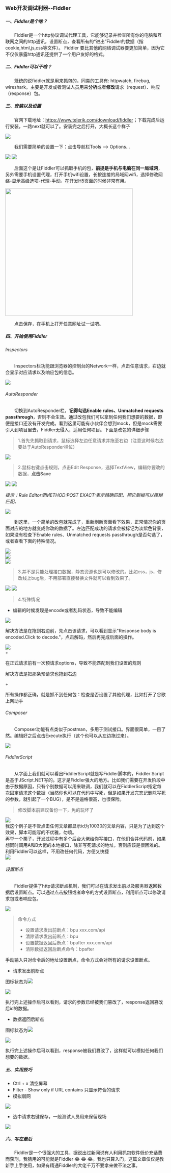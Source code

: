 ### Web开发调试利器--Fiddler
##### 一、Fiddler是个啥？
<p style="text-indent:2em">
  Fiddler是一个http协议调试代理工具，它能够记录并检查所有你的电脑和互联网之间的http通讯，设置断点，查看所有的“进出”Fiddler的数据（指cookie,html,js,css等文件）。 Fiddler 要比其他的网络调试器要更加简单，因为它不仅仅暴露http通讯还提供了一个用户友好的格式。
</p>

##### 二、Fiddler可以干啥？
<p style="text-indent:2em">
  笼统的说fiddler就是用来抓包的，同类的工具有: httpwatch, firebug, wireshark。主要是开发或者测试人员用来<b>分析</b>或者<b>修改</b>请求（request）、响应（response）包。
</p>

##### 三、安装以及设置
<p style="text-indent:2em">
  官网下载地址：<a href="https://www.telerik.com/download/fiddler" target="_blank">https://www.telerik.com/download/fiddler</a>；下载完成后运行安装，一路next就可以了。安装完之后打开，大概长这个样子
</p>
  <img src="https://861621821.github.io/repository/img/fiddler/全界面.png" >
<p style="text-indent:2em">
  我们需要简单的设置一下：点击导航栏Tools --> Options...<br>
</p>
  <img src="https://861621821.github.io/repository/img/fiddler/设置1.png" >
  <img src="https://861621821.github.io/repository/img/fiddler/设置2.png" ><br>
<p style="text-indent:2em">
  后面这个是让Fiddler可以抓取手机的包，<b>前提是手机与电脑在同一局域网</b>，另外需要手机设置代理，打开手机wifi设置，长按连接的局域网wifi，选择修改网络-显示高级选项-代理-手动。在开发H5页面的时候非常有用。<br>
</p>
  <img src="https://861621821.github.io/repository/img/fiddler/手机代理.jpg" style="width: 400px" ><br>
<p style="text-indent:2em">
  点击保存，在手机上打开任意网址试一试吧。    
</p>

##### 四、开始使用Fiddler
###### Inspectors
<p style="text-indent:2em">
  Inspectors栏功能跟浏览器的控制台的Network一样，点击任意请求，右边就会显示对应请求以及响应包的信息。
</p>
  <img src="https://861621821.github.io/repository/img/fiddler/inspectors.png" ><br>

###### AutoResponder
<p style="text-indent:2em">
  切换到AutoResponder栏，<b>记得勾选Enable rules、Unmatched requests passthrough</b>，否则不会生效。通过改包我们可以拿到任何我们想要的数据，即便是接口还没有开发完成。看到这里可能有小伙伴会想到mock，但是mock需要引入到项目里去，Fiddler无侵入，适用任何项目。下面是改包的详细步骤
</p>  
  
> 1.首先先抓取到请求，鼠标选择左边任意请求并拖至右边（注意这时候右边要处于AutoResponder栏位）  

  <img src="https://861621821.github.io/repository/img/fiddler/改包步骤1.png" ><br>  

> 2.鼠标右键点击规则，点击Edit Response，选择TextView，编辑你要改的数据，<strong>点击Save</strong>

  <img src="https://861621821.github.io/repository/img/fiddler/改包步骤3.png" >
  <img src="https://861621821.github.io/repository/img/fiddler/改包步骤2.png" ><br>  

_提示：Rule Editor里METHOD:POST EXACT:表示精确匹配，把它删掉可以模糊匹配。_

  <img src="https://861621821.github.io/repository/img/fiddler/精确匹配.png" ><br>
<p style="text-indent:2em">
  到这里，一个简单的改包就完成了，重新刷新页面看下效果，正常情况你的页面对应的地方就变成你改的数据了。左边匹配成功的请求会被标记为淡紫色背景，如果没有检查下Enable rules、Unmatched requests passthrough是否勾选了，或者查看下面的特殊情况。
</p>
<img src="https://861621821.github.io/repository/img/fiddler/改包成功.png" ><br>
<img src="https://861621821.github.io/repository/img/fiddler/成功后的数据.png" ><br>
<img src="https://861621821.github.io/repository/img/fiddler/控制台结果.png" ><br>   
  
> 3.并不是只能处理接口数据，静态资源也是可以修改的。比如css，js，修改线上bug后，不用部署直接替换文件就可以看到效果了。

<img src="https://861621821.github.io/repository/img/fiddler/改包静态文件.png" >  

<img src="https://861621821.github.io/repository/img/fiddler/css改包.png" >

> 4.特殊情况
+ <p>编辑的时候发现是encode或者乱码状态，导致不能编辑</p>
<img src="https://861621821.github.io/repository/img/fiddler/乱码.png" ><br>
<p>解决方法是在拖到右边前，先点击该请求，可以看到显示"Response body is encoded.Click to decode."，点击解码，然后再完成后面的操作。</p>
<img src="https://861621821.github.io/repository/img/fiddler/解码.png" ><br>
+ <p>在正式请求前有一次预请求options，导致不能匹配到我们设置的规则</p>
<p>解决方法是把那条预请求也拖到右边</p>
+ <p>所有操作都正确，就是抓不到任何包：检查是否设置了其他代理，比如打开了谷歌上网助手</p>

###### Composer
<p style="text-indent:2em">
  Composer功能有点类似于postman，多用于测试接口。界面很简单，一目了然。编辑好之后点击Execute执行（这个也可以从左边拖过来）。
</p>  
<img src="https://861621821.github.io/repository/img/fiddler/composer.png" ><br>  

###### FiddlerScript  
<p style="text-indent:2em">
  从字面上我们就可以看出FiddlerScript就是写Fiddler脚本的，Fiddler Script是基于JScript.NET写的。这才是Fiddler强大的地方。比如我们需要在开发阶段中由于数据原因，只有个别数据可以用来联调，我们就可以在FiddlerScript指定每次固定请求这个数据（当然你也可以在代码中写死，但是如果开发完忘记删除写死的参数，就引起了一个BUG），是不是逼格很高，也很保险。
</p>  

>  修改脚本前建议备份一下，免的玩坏了<br>  

<img src="https://861621821.github.io/repository/img/fiddler/script1.png" ><br> 
我这个例子是不管点击任何文章都显示id为10030的文章内容，只是为了达到这个效果，脚本可能写的不优雅，勿喷。  
再举一个栗子，开发过程中有多个后台大佬给你写接口，在他们合并代码前，如果想同时调用A和B大佬的本地接口，除非写死请求的地址，否则应该是很困难的。利用Fiddler可以这样，不用改任何代码，方便又快捷  
<img src="https://861621821.github.io/repository/img/fiddler/FiddlerScript.png" ><br>  

###### 设置断点
<p style="text-indent:2em">
  Fiddler提供了http请求断点机制，我们可以在请求发出前以及服务器返回数据后设置断点。可以通过点击按钮或者命令的方式设置断点，利用断点可以修改请求包或者响应包。
</p>    

<img src="https://861621821.github.io/repository/img/fiddler/断点0.png" >  

>  命令方式  
> + 设置请求发出前断点：bpu xxx.com/api
> + 清除请求发出前断点：bpu 
> + 设置数据返回后断点：bpafter xxx.com/api
> + 清除数据返回后断点命令：bpafter 

手动输入只对命令后的地址设置断点，命令方式会对所有的请求设置断点。

+ 请求发出前断点  

图标状态为<img src="https://861621821.github.io/repository/img/fiddler/前.png" class="nowh">  

<img src="https://861621821.github.io/repository/img/fiddler/断点3.png" >  

执行完上述操作后可以看到，请求的参数已经被我们篡改了，response返回篡改后id的数据。

+ 数据返回后断点  

图标状态为<img src="https://861621821.github.io/repository/img/fiddler/后.png" class="nowh">  

<img src="https://861621821.github.io/repository/img/fiddler/断点4.png" >  

执行完上述操作后可以看到，response被我们篡改了，这样就可以模拟任何我们想要的数据。

##### 五、实用技巧
+ Ctrl + x 清空屏幕
+ Filter - Show only if URL contains 只显示符合的请求
+ 模拟弱网  

<img src="https://861621821.github.io/repository/img/fiddler/弱网.png" ><br>
+ 选中请求右键保存，一般测试人员用来保留现场  

<img src="https://861621821.github.io/repository/img/fiddler/保存.png" ><br> 
##### 六、写在最后
<p style="text-indent:2em">
  Fiddler是一个很强大的工具，据说出过新闻说有人利用抓包软件低价充话费而获刑，我猜用的可能就是Fiddler 😂 😂 😂。我也只算入门，这篇文章仅仅是教新手上手使用，如果有精通Fiddler的大佬千万不要拿来做不法之事。
</p> 